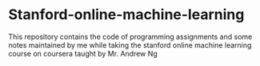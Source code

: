 # Stanford-online-machine-learning
This repository contains the code of programming assignments and some notes maintained by me while taking the stanford online machine learning course on coursera taught by Mr. Andrew Ng

